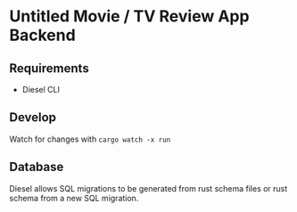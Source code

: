 # Untitled Movie / TV Review App Backend

## Requirements

-   Diesel CLI

## Develop

Watch for changes with `cargo watch -x run`

## Database

Diesel allows SQL migrations to be generated from rust schema files or rust schema from a new SQL migration.
